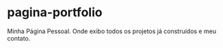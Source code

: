 # pagina-portfolio
Minha Página Pessoal. Onde exibo todos os projetos já construídos e meu contato.
